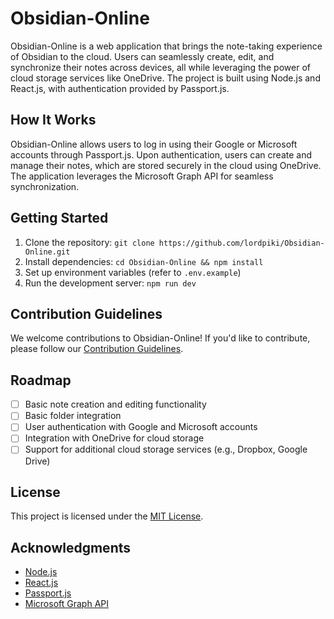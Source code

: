 # Obsidian-Online

Obsidian-Online is a web application that brings the note-taking experience of Obsidian to the cloud. Users can seamlessly create, edit, and synchronize their notes across devices, all while leveraging the power of cloud storage services like OneDrive. The project is built using Node.js and React.js, with authentication provided by Passport.js.

## How It Works

Obsidian-Online allows users to log in using their Google or Microsoft accounts through Passport.js. Upon authentication, users can create and manage their notes, which are stored securely in the cloud using OneDrive. The application leverages the Microsoft Graph API for seamless synchronization.

## Getting Started

1. Clone the repository: `git clone https://github.com/lordpiki/Obsidian-Online.git`
2. Install dependencies: `cd Obsidian-Online && npm install`
3. Set up environment variables (refer to `.env.example`)
4. Run the development server: `npm run dev`

## Contribution Guidelines

We welcome contributions to Obsidian-Online! If you'd like to contribute, please follow our [Contribution Guidelines](CONTRIBUTING.md).

## Roadmap

- [ ] Basic note creation and editing functionality
- [ ] Basic folder integration
- [ ] User authentication with Google and Microsoft accounts
- [ ] Integration with OneDrive for cloud storage
- [ ] Support for additional cloud storage services (e.g., Dropbox, Google Drive)

## License

This project is licensed under the [MIT License](LICENSE).

## Acknowledgments

- [Node.js](https://nodejs.org/)
- [React.js](https://reactjs.org/)
- [Passport.js](http://www.passportjs.org/)
- [Microsoft Graph API](https://docs.microsoft.com/en-us/graph/)
